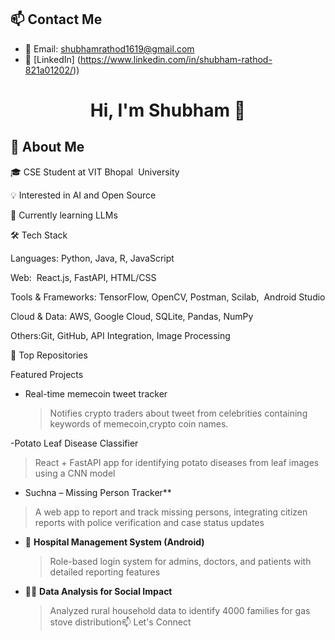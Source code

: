 
## 📫 Contact Me

- 📧 Email: shubhamrathod1619@gmail.com 
- 💼 [LinkedIn] (https://www.linkedin.com/in/shubham-rathod-821a01202/)) 



<h1 align="center">Hi, I'm Shubham 👋</h1>



## 🚀 About Me

🎓 CSE Student at VIT Bhopal  University

💡 Interested in AI and Open Source

🌱 Currently learning LLMs 



🛠️ Tech Stack

Languages:  Python, Java, R, JavaScript  

Web:  React.js, FastAPI, HTML/CSS  

Tools & Frameworks: TensorFlow, OpenCV, Postman, Scilab,  Android Studio  

Cloud & Data: AWS, Google Cloud, SQLite, Pandas, NumPy  

Others:Git, GitHub, API Integration, Image Processing

🧰 Top Repositories

Featured Projects

- Real-time memecoin tweet tracker
     > Notifies crypto traders about tweet from celebrities containing keywords of memecoin,crypto coin names.

-Potato Leaf Disease Classifier

  > React + FastAPI app for identifying potato diseases from leaf images using a CNN model



-   Suchna – Missing Person Tracker**
  > A web app to report and track missing persons, integrating citizen reports with police verification and case status updates



- 🧾 **Hospital Management System (Android)**  

  > Role-based login system for admins, doctors, and patients with detailed reporting features


- 🧑‍💻 **Data Analysis for Social Impact**  

  > Analyzed rural household data to identify 4000 families for gas stove distribution📫 Let's Connect



  
